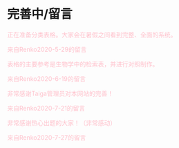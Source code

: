 # 完善中/留言

<p style="color:pink">正在准备分类表格。大家会在暑假之间看到完整、全面的系统。</p>

<p style="color:pink">来自Renko2020-5-29的留言</p>




<p style="color:pink">表格的主要参考是生物学中的检索表，并进行对照制作。</p>

<p style="color:pink">来自Renko2020-6-19的留言</p>



<p style="color:pink">非常感谢Taiga管理员对本网站的完善！</p>

<p style="color:pink">来自Renko2020-7-21的留言</p>



<p style="color:pink">非常感谢热心出题的大家！（非常感动）</p>

<p style="color:pink">来自Renko2020-7-27的留言</p>

